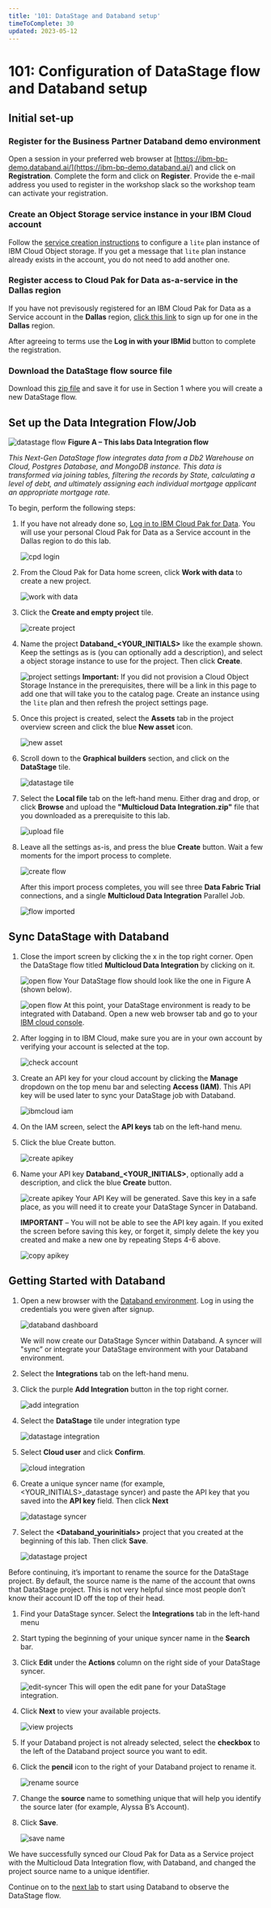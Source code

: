 ```yaml
---
title: '101: DataStage and Databand setup'
timeToComplete: 30
updated: 2023-05-12
---
```


# 101: Configuration of DataStage flow and Databand setup

## Initial set-up

### Register for the Business Partner Databand demo environment

Open a session in your preferred web browser at [https://ibm-bp-demo.databand.ai/](https://ibm-bp-demo.databand.ai/) and click on **Registration**. Complete the form and click on **Register**. Provide the e-mail address you used to register in the workshop slack so the workshop team can activate your registration.

### Create an Object Storage service instance in your IBM Cloud account

Follow the [service creation instructions](https://cloud.ibm.com/docs/cloud-object-storage?topic=cloud-object-storage-provision#provision-instance) to configure a `lite` plan instance of IBM Cloud Object storage. If you get a message that `lite` plan instance already exists in the account, you do not need to add another one.

### Register access to Cloud Pak for Data as-a-service in the Dallas region

If you have not previsously registered for an IBM Cloud Pak for Data as a Service account in the **Dallas** region, [click this link](https://dataplatform.cloud.ibm.com/registration/stepone?context=cpdaas&apps=all) to sign up for one in the **Dallas** region.

After agreeing to terms use the **Log in with your IBMid** button to complete the registration.

### Download the DataStage flow source file

Download this [zip file](https://ibm.seismic.com/Link/Content/DCPVPTFPjbR3B8THb9T8289XBM7j) and save it for use in Section 1 where you will create a new DataStage flow.

## Set up the Data Integration Flow/Job

![datastage flow](./images/101/ds-flow.png)
**Figure A – This labs Data Integration flow**

*This Next-Gen DataStage flow integrates data from a Db2 Warehouse on Cloud, Postgres Database, and MongoDB instance. This data is transformed via joining tables, filtering the records by State, calculating a level of debt, and ultimately assigning each individual mortgage applicant an appropriate mortgage rate.*

To begin, perform the following steps:

1. If you have not already done so, [Log in to IBM Cloud Pak for Data](https://dataplatform.cloud.ibm.com/). You will use your personal Cloud Pak for Data as a Service account in the Dallas region to do this lab.

   ![cpd login](./images/101/cpd-login.png)

1. From the Cloud Pak for Data home screen, click **Work with data** to create a new project.

   ![work with data](./images/101/work-with-data.png)

1. Click the **Create and empty project** tile.

   ![create project](./images/101/create-project.png)

1. Name the project **Databand_\<YOUR_INITIALS\>** like the example shown. Keep the settings as is (you can optionally add a description), and select a object storage instance to use for the project. Then click **Create**.

   ![project settings](./images/101/project-settings.png)
   **Important:** If you did not provision a Cloud Object Storage Instance in the prerequisites, there will be a link in this page to add one that will take you to the catalog page. Create an instance using the `lite` plan and then refresh the project settings page.

1. Once this project is created, select the **Assets** tab in the project overview screen and click the blue **New asset** icon.

   ![new asset](./images/101/new-asset.png)

1. Scroll down to the **Graphical builders** section, and click on the **DataStage** tile.

   ![datastage tile](./images/101/datastage-tile.png)

1. Select the **Local file** tab on the left-hand menu. Either drag and drop, or click **Browse** and upload the **"Multicloud Data Integration.zip"** file that you downloaded as a prerequisite to this lab.

   ![upload file](./images/101/upload-file.png)

1. Leave all the settings as-is, and press the blue **Create** button. Wait a few moments for the import process to complete.

   ![create flow](./images/101/create-flow.png)

   After this import process completes, you will see three **Data Fabric Trial** connections, and a single **Multicloud Data Integration** Parallel Job.

   ![flow imported](./images/101/flow-imported.png)

## Sync DataStage with Databand

1. Close the import screen by clicking the x in the top right corner. Open the DataStage flow titled **Multicloud Data Integration** by clicking on it.

   ![open flow](./images/101/open-flow.png)
   Your DataStage flow should look like the one in Figure A (shown below).

   ![open flow](./images/101/ds-flow.png)
   At this point, your DataStage environment is ready to be integrated with Databand. Open a new web browser tab and go to your [IBM cloud console](https://cloud.ibm.com/).

1. After logging in to IBM Cloud, make sure you are in your own account by verifying your account is selected at the top.

   ![check account](./images/101/check-account.png)

1. Create an API key for your cloud account by clicking the **Manage** dropdown on the top menu bar and selecting **Access (IAM)**. This API key will be used later to sync your DataStage job with Databand.

   ![ibmcloud iam](./images/101/ibmc-iam.png)

1. On the IAM screen, select the **API keys** tab on the left-hand menu.

1. Click the blue Create button.

   ![create apikey](./images/101/create-apikey.png)

1. Name your API key **Databand_\<YOUR_INITIALS\>**, optionally add a description, and click the blue **Create** button.

   ![create apikey](./images/101/create-apikey2.png)
   Your API Key will be generated. Save this key in a safe place, as you will need it to create your DataStage Syncer in Databand.

   **IMPORTANT** – You will not be able to see the API key again. If you exited the screen before saving this key, or forget it, simply delete the key you created and make a new one by repeating Steps 4-6 above.

   ![copy apikey](./images/101/copy-apikey.png)

## Getting Started with Databand

1. Open a new browser with the [Databand environment](https://ibm-bp-demo.databand.ai/app/dashboard). Log in using the credentials you were given after signup.

   ![databand dashboard](./images/101/databand-dashboard.png)

   We will now create our DataStage Syncer within Databand. A syncer will "sync” or integrate your DataStage environment with your Databand environment.

1. Select the **Integrations** tab on the left-hand menu.

1. Click the purple **Add Integration** button in the top right corner.

   ![add integration](./images/101/add-integration.png)

1. Select the **DataStage** tile under integration type

   ![datastage integration](./images/101/datastage-integration.png)

1. Select **Cloud user** and click **Confirm**.

   ![cloud integration](./images/101/cloud-integration.png)

1. Create a unique syncer name (for example, \<YOUR_INITIALS\>_datastage syncer) and paste the API key that you saved into the **API key** field. Then click **Next**

   ![datastage syncer](./images/101/datastage-syncer.png)

1. Select the **\<Databand_yourinitials\>** project that you created at the beginning of this lab. Then click **Save**.

   ![datastage project](./images/101/datastage-project.png)

Before continuing, it’s important to rename the source for the DataStage project. By default, the source name is the name of the account that owns that DataStage project. This is not very helpful since most people don’t know their account ID off the top of their head.

1. Find your DataStage syncer. Select the **Integrations** tab in the left-hand menu
1. Start typing the beginning of your unique syncer name in the **Search** bar.
1. Click **Edit** under the **Actions** column on the right side of your DataStage syncer.

   ![edit-syncer](./images/101/edit-syncer.png)
   This will open the edit pane for your DataStage integration.

1. Click **Next** to view your available projects.

   ![view projects](./images/101/view-projects.png)

1. If your Databand project is not already selected, select the **checkbox** to the left of the Databand project source you want to edit.
1. Click the **pencil** icon to the right of your Databand project to rename it.

   ![rename source](./images/101/rename-source.png)

1. Change the **source** name to something unique that will help you identify the source later (for example, Alyssa B’s Account).
1. Click **Save**.

   ![save name](./images/101/save-name.png)

We have successfully synced our Cloud Pak for Data as a Service project with the Multicloud Data Integration flow, with Databand, and changed the project source name to a unique identifier.

Continue on to the [next lab](/databand/102) to start using Databand to observe the DataStage flow.

